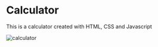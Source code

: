 # Calculator

This is a calculator created with HTML, CSS and Javascript

![calculator](https://user-images.githubusercontent.com/130646112/233020615-2cb8ccb6-a6e8-4ba7-bf24-4d415f5a687b.png)

